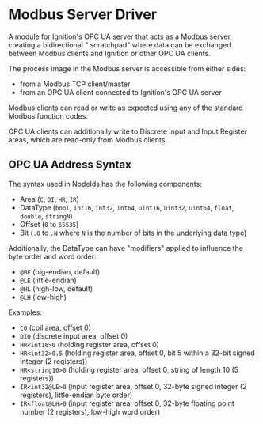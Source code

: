 # Modbus Server Driver

A module for Ignition's OPC UA server that acts as a Modbus server, creating a bidirectional "
scratchpad" where data can be exchanged between Modbus clients and Ignition or other OPC UA clients.

The process image in the Modbus server is accessible from either sides:

- from a Modbus TCP client/master
- from an OPC UA client connected to Ignition's OPC UA server

Modbus clients can read or write as expected using any of the standard Modbus function codes.

OPC UA clients can additionally write to Discrete Input and Input Register areas, which are
read-only from Modbus clients.

## OPC UA Address Syntax

The syntax used in NodeIds has the following components:

- Area (`C`, `DI`, `HR`, `IR`)
- DataType (`bool`, `int16`, `int32`, `int64`, `uint16`, `uint32`, `uint64`, `float`, `double`,
  `stringN`)
- Offset (`0` to `65535`)
- Bit (`.0` to `.N` where `N` is the number of bits in the underlying data type)

Additionally, the DataType can have "modifiers" applied to influence the byte order and word order:

- `@BE` (big-endian, default)
- `@LE` (little-endian)
- `@HL` (high-low, default)
- `@LH` (low-high)

Examples:

- `C0` (coil area, offset 0)
- `DI0` (discrete input area, offset 0)
- `HR<int16>0` (holding register area, offset 0)
- `HR<int32>0.5` (holding register area, offset 0, bit 5 within a 32-bit signed integer (2
  registers))
- `HR<string10>0` (holding register area, offset 0, string of length 10 (5 registers))
- `IR<int32@LE>0` (input register area, offset 0, 32-byte signed integer (2 registers),
  little-endian byte order)
- `IR<float@LH>0` (input register area, offset 0, 32-byte floating point number (2 registers),
  low-high word order)

